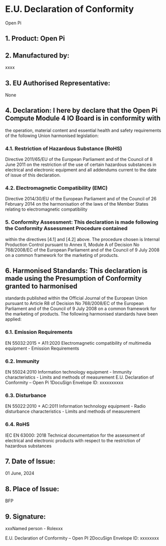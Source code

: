 # E.U. Declaration of Conformity
Open Pi

## 1. Product: Open Pi

## 2. Manufactured by: 
xxxx

## 3. EU Authorised Representative: 
None

## 4. Declaration: I here by declare that the Open Pi Compute Module 4 IO Board is in conformity with
the operation, material content and essential health and safety requirements of the
following Union harmonised legislation:

### 4.1. Restriction of Hazardous Substance (RoHS)
Directive 2011/65/EU of the European Parliament and of the Council of 8 June
2011 on the restriction of the use of certain hazardous substances in electrical
and electronic equipment and all addendums current to the date of issue of this
declaration.

### 4.2. Electromagnetic Compatibility (EMC)
Directive 2014/30/EU of the European Parliament and of the Council of 26
February 2014 on the harmonisation of the laws of the Member States relating to
electromagnetic compatibility

### 5. Conformity Assessment: This declaration is made following the Conformity Assessment Procedure contained
within the directives [4.1] and [4.2] above. The procedure chosen is Internal Production
Control pursuant to Annex II, Module A of Decision No 768/2008/EC of the European
Parliament and of the Council of 9 July 2008 on a common framework for the marketing
of products.

## 6. Harmonised Standards: This declaration is made using the Presumption of Conformity granted to harmonised
standards published within the Official Journal of the European Union pursuant to Article
R8 of Decision No 768/2008/EC of the European Parliament and of the Council of 9 July
2008 on a common framework for the marketing of products. The following
harmonised standards have been applied:

### 6.1. Emission Requirements
EN 55032:2015 + A11:2020
Electromagnetic compatibility of multimedia equipment - Emission Requirements

### 6.2. Immunity
EN 55024:2010
Information technology equipment - Immunity characteristics - Limits and
methods of measurement
E.U. Declaration of Conformity – Open Pi 1DocuSign Envelope ID: xxxxxxxxxx

### 6.3. Disturbance
EN 55022:2010 + AC:2011
Information technology equipment - Radio disturbance characteristics - Limits
and methods of measurement

### 6.4. RoHS
IEC EN 63000: 2018
Technical documentation for the assessment of electrical and electronic products
with respect to the restriction of hazardous substances

## 7. Date of Issue: 
01 June, 2024

## 8. Place of Issue: 
BFP

## 9. Signature:

xxxNamed person - Rolexxx

E.U. Declaration of Conformity – Open PI 2DocuSign Envelope ID: xxxxxxxx
